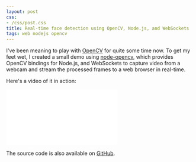 ```yaml
---
layout: post
css:
- /css/post.css
title: Real-time face detection using OpenCV, Node.js, and WebSockets
tags: web nodejs opencv
---
```


I've been meaning to play with <a href="http://opencv.org/">OpenCV</a> for quite some time now. To get my feet wet, I created a small demo using <a href="https://github.com/peterbraden/node-opencv">node-opencv</a>, which provides OpenCV bindings for Node.js, and WebSockets to capture video from a webcam and stream the processed frames to a web browser in real-time.

Here's a video of it in action:

<div class="video-container">
    <iframe src="//www.youtube.com/embed/v2SY0naPBFw" frameborder="0" allowfullscreen=""></iframe>
</div>

The source code is also available on <a href="https://github.com/drejkim/face-detection-node-opencv">GitHub</a>.
